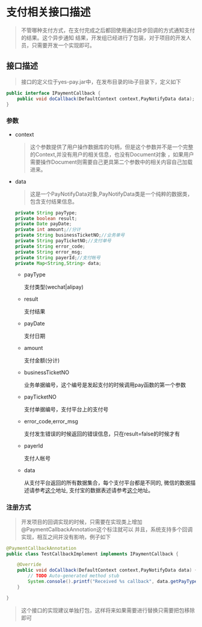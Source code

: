 # 支付相关接口描述

>不管哪种支付方式，在支付完成之后都回使用通过异步回调的方式通知支付的结果。这个异步通知
结果，开发组已经进行了包装，对于项目的开发人员，只需要开发一个实现即可。

## 接口描述
>接口的定义位于yes-pay.jar中，在发布目录的lib子目录下，定义如下
```java
public interface IPaymentCallback {
	public void doCallback(DefaultContext context,PayNotifyData data);
}
```

### 参数

* context

    >这个参数提供了用户操作数据库的句柄，但是这个参数并不是一个完整的Context,并没有用户的相关信息，也没有Document对象
    ，如果用户需要操作Document则需要自己更具第二个参数中的相关内容自己加载进来。

* data

    >这是一个PayNotifyData对象,PayNotifyData类是一个纯粹的数据类，包含支付结果信息。

    ```java
    private String payType;
	private boolean result;
	private Date payDate;
	private int amount;//分计
	private String businessTicketNO;//业务单号
	private String payTicketNO;//支付单号
	private String error_code;
	private String error_msg;
	private String payerId;//支付帐号
	private Map<String,String> data;
    ```

    * payType

        支付类型(wechat|alipay)
    * result

        支付结果
    * payDate
        
        支付日期
    * amount

        支付金额(分计)
    * businessTicketNO

        业务单据编号，这个编号是发起支付的时候调用pay函数的第一个参数
    * payTicketNO

        支付单据编号，支付平台上的支付号
    * error_code,error_msg

        支付发生错误的时候返回的错误信息，只在result=false的时候才有
    * payerId

        支付人帐号
    * data

        从支付平台返回的所有数据集合，每个支付平台都是不同的,
        微信的数据描述请参考[这个][1]地址,
        支付宝的数据表述请参考[这个][2]地址。
      
### 注册方式
>开发项目的回调实现的时候，只需要在实现类上增加@PaymentCallbackAnnotation这个标注就可以
并且，系统支持多个回调实现，相互之间并没有影响，例子如下

```java
@PaymentCallbackAnnotation
public class TestCallbackImplement implements IPaymentCallback {

	@Override
	public void doCallback(DefaultContext context,PayNotifyData data) {
		// TODO Auto-generated method stub
		System.console().printf("Received %s callback", data.getPayType());
	}

}
```

>这个接口的实现建议单独打包，这样将来如果需要进行替换只需要把包移除即可

  [1]: https://pay.weixin.qq.com/wiki/doc/api/app/app.php?chapter=9_7&index=3#       "wechat"
  [2]: https://doc.open.alipay.com/docs/doc.htm?spm=a219a.7629140.0.0.9nanoc&treeId=59&articleId=103666&docType=1
  "alipay"